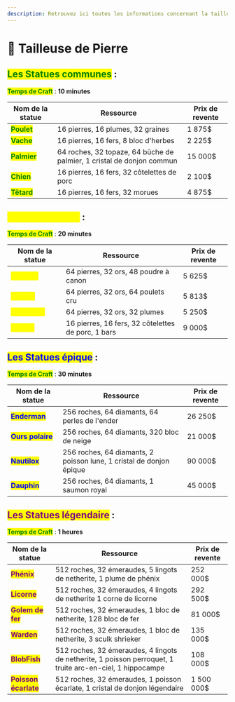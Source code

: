 ```yaml
---
description: Retrouvez ici toutes les informations concernant la tailleuse de pierre
---
```


# 🗿 Tailleuse de Pierre

## <mark style="color:green;">**Les Statues communes**</mark>**&#x20;:**

<mark style="color:green;">**Temps de Craft**</mark> : **10 minutes**&#x20;

| Nom de la statue                                      | Ressource                                                              | Prix de revente  |
|-------------------------------------------------------|------------------------------------------------------------------------|------------------|
| <mark style="color:green;">**Poulet**</mark>          | 16 pierres, 16 plumes, 32 graines                                      | 1 875$           |
| <mark style="color:green;">**Vache**</mark>           | 16 pierres, 16 fers, 8 bloc d'herbes                                   | 2 225$           |
| <mark style="color:green;">**Palmier**</mark>         | 64 roches, 32 topaze, 64 bûche de palmier,  1 cristal de donjon commun | 15 000$          |
| <mark style="color:green;">**Chien**</mark>           | 16 pierres, 16 fers, 32 côtelettes de porc                             | 2 100$           |
| <mark style="color:green;">**Têtard**</mark>          | 16 pierres, 16 fers, 32 morues                                         | 4 875$           |

## <mark style="color:yellow;">**Les Statues rare**</mark>**&#x20;:**

<mark style="color:green;">**Temps de Craft**</mark> : **20 minutes**&#x20;

| Nom de la statue                                     | Ressource                                  | Prix de revente  |
|------------------------------------------------------|--------------------------------------------|------------------|
| <mark style="color:yellow;">**Creeper**</mark>       | 64 pierres, 32 ors, 48 poudre à canon      | 5 625$           |
| <mark style="color:yellow;">**Renard**</mark>        | 64 pierres, 32 ors, 64 poulets cru         | 5 813$           |
| <mark style="color:yellow;">**Perroquet**</mark>     | 64 pierres, 32 ors, 32 plumes              | 5 250$           |
| <mark style="color:yellow;">**Requin**</mark>        | 16 pierres, 16 fers, 32 côtelettes de porc, 1 bars | 9 000$           |

## <mark style="color:blue;">**Les Statues épique**</mark>**&#x20;:**

<mark style="color:green;">**Temps de Craft**</mark> : **30 minutes**&#x20;

| Nom de la statue                                  | Ressource                                                           | Prix de revente |
|---------------------------------------------------|---------------------------------------------------------------------|-----------------|
| <mark style="color:blue">**Enderman**</mark>      | 256 roches, 64 diamants, 64 perles de l'ender                       | 26 250$         |
| <mark style="color:blue">**Ours polaire**</mark>  | 256 roches, 64 diamants, 320 bloc de neige                          | 21 000$         |
| <mark style="color:blue">**Nautilox**</mark>      | 256 roches, 64 diamants, 2 poisson lune, 1 cristal de donjon épique | 90 000$         |
| <mark style="color:blue">**Dauphin**</mark>       | 256 roches, 64 diamants, 1 saumon royal                             | 45 000$         |

## <mark style="color:purple;">**Les Statues légendaire**</mark>**&#x20;:**

<mark style="color:green;">**Temps de Craft**</mark> : **1 heures**&#x20;

| Nom de la statue                                       | Ressource                                                                                          | Prix de revente |
|--------------------------------------------------------|-----------------------------------------------------------------------------------------------------------|----------|
| <mark style="color:purple">**Phénix**</mark>           | 512 roches, 32 émeraudes, 5 lingots de netherite, 1 plume de phénix                                       | 252 000$ |
| <mark style="color:purple">**Licorne**</mark>          | 512 roches, 32 émeraudes, 4 lingots de netherite 1 corne de licorne                                       | 292 500$ |
| <mark style="color:purple">**Golem de fer**</mark>     | 512 roches, 32 émeraudes, 1 bloc de netherite,  128 bloc de fer                                           |81 000$   |
| <mark style="color:purple">**Warden**</mark>           | 512 roches, 32 émeraudes, 1 bloc de netherite,  3 sculk shrieker                                          | 135 000$ |
| <mark style="color:purple">**BlobFish**</mark>         | 512 roches, 32 émeraudes, 4 lingots de netherite, 1 poisson perroquet, 1 truite arc-en-ciel, 1 hippocampe | 108 000$ |
| <mark style="color:purple">**Poisson écarlate**</mark> | 512 roches, 32 émeraudes, 1 poisson écarlate,  1 cristal de donjon légendaire                           | 1 500 000$ |
